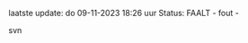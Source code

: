 laatste update: 
do 09-11-2023 18:26   uur 
Status: FAALT - fout - 
<div class="service R">svn</div>